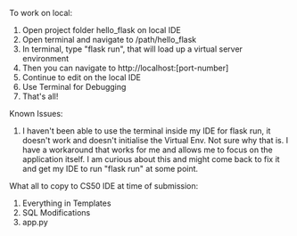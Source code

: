 To work on local: 
1. Open project folder hello_flask on local IDE 
2. Open terminal and navigate to /path/hello_flask
3. In terminal, type "flask run", that will load up a virtual server environment
4. Then you can navigate to http://localhost:[port-number]
5. Continue to edit on the local IDE 
6. Use Terminal for Debugging
7. That's all!

Known Issues:
1. I haven't been able to use the terminal inside my IDE for flask run, it doesn't work and doesn't initialise the Virtual Env. Not sure why that is. I have a workaround that works for me and allows me to focus on the application itself. I am curious about this and might come back to fix it and get my IDE to run "flask run" at some point.

What all to copy to CS50 IDE at time of submission:
1. Everything in Templates
2. SQL Modifications
3. app.py